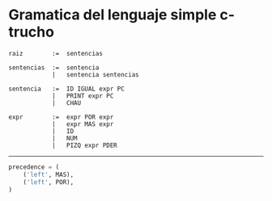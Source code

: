 # Gramatica del lenguaje simple c-trucho

```ebnf
raiz        :=  sentencias

sentencias  :=  sentencia
            |   sentencia sentencias

sentencia   :=  ID IGUAL expr PC
            |   PRINT expr PC
            |   CHAU

expr        :=  expr POR expr
            |   expr MAS expr
            |   ID
            |   NUM
            |   PIZQ expr PDER
```

---

```python
precedence = (
    ('left', MAS),
    ('left', POR),
)
```